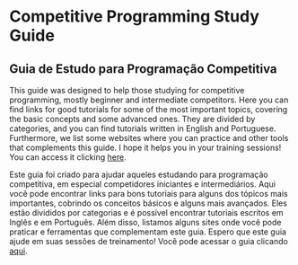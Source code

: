 # Competitive Programming Study Guide

## Guia de Estudo para Programação Competitiva

This guide was designed to help those studying for competitive programming, mostly beginner and intermediate competitors. Here you can find links for good tutorials for some of the most important topics, covering the basic concepts and some advanced ones. They are divided by categories, and you can find tutorials written in English and Portuguese. Furthermore, we list some websites where you can practice and other tools that complements this guide. I hope it helps you in your training sessions! You can access it clicking [here](https://bira37.github.io/cp-guide/index.html).

Este guia foi criado para ajudar aqueles estudando para programação competitiva, em especial competidores iniciantes e intermediários. Aqui você pode encontrar links para bons tutoriais para alguns dos tópicos mais importantes, cobrindo os conceitos básicos e alguns mais avançados. Eles estão divididos por categorias e é possível encontrar tutoriais escritos em Inglês e em Português. Além disso, listamos alguns sites onde você pode praticar e ferramentas que complementam este guia. Espero que este guia ajude em suas sessões de treinamento! Você pode acessar o guia clicando [aqui](https://bira37.github.io/cp-guide/index-pt-br.html).
